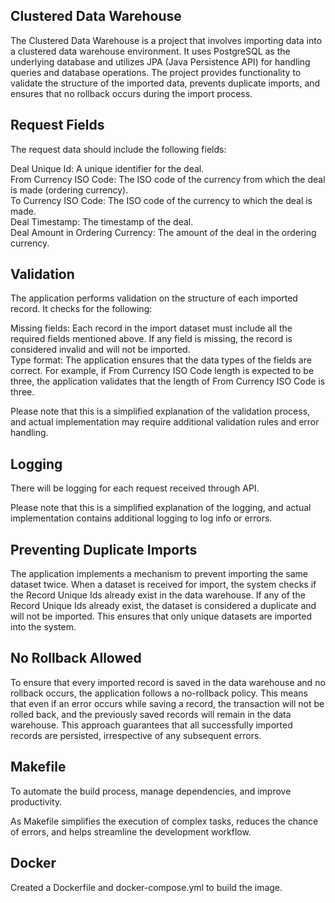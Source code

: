 Clustered Data Warehouse
------------------------
The Clustered Data Warehouse is a project that involves importing data into a clustered data warehouse environment. It uses PostgreSQL as the underlying database and utilizes JPA (Java Persistence API) for handling queries and database operations. The project provides functionality to validate the structure of the imported data, prevents duplicate imports, and ensures that no rollback occurs during the import process.

Request Fields
--------------
The request data should include the following fields:

Deal Unique Id: A unique identifier for the deal.  
From Currency ISO Code: The ISO code of the currency from which the deal is made (ordering currency).  
To Currency ISO Code: The ISO code of the currency to which the deal is made.  
Deal Timestamp: The timestamp of the deal.  
Deal Amount in Ordering Currency: The amount of the deal in the ordering currency.  

Validation
----------
The application performs validation on the structure of each imported record. It checks for the following:

Missing fields: Each record in the import dataset must include all the required fields mentioned above. If any field is missing, the record is considered invalid and will not be imported.  
Type format: The application ensures that the data types of the fields are correct. For example, if From Currency ISO Code length is expected to be three, the application validates that the length of From Currency ISO Code is three.

Please note that this is a simplified explanation of the validation process, and actual implementation may require additional validation rules and error handling.

Logging
-------
There will be logging for each request received through API.  

Please note that this is a simplified explanation of the logging, and actual implementation contains additional logging to log info or errors.

Preventing Duplicate Imports
----------------------------
The application implements a mechanism to prevent importing the same dataset twice. When a dataset is received for import, the system checks if the Record Unique Ids already exist in the data warehouse. If any of the Record Unique Ids already exist, the dataset is considered a duplicate and will not be imported. This ensures that only unique datasets are imported into the system.

No Rollback Allowed
-------------------
To ensure that every imported record is saved in the data warehouse and no rollback occurs, the application follows a no-rollback policy. This means that even if an error occurs while saving a record, the transaction will not be rolled back, and the previously saved records will remain in the data warehouse. This approach guarantees that all successfully imported records are persisted, irrespective of any subsequent errors.

Makefile
--------
To automate the build process, manage dependencies, and improve productivity.

As Makefile simplifies the execution of complex tasks, reduces the chance of errors, and helps streamline the development workflow.

Docker
------
Created a Dockerfile and docker-compose.yml to build the image.